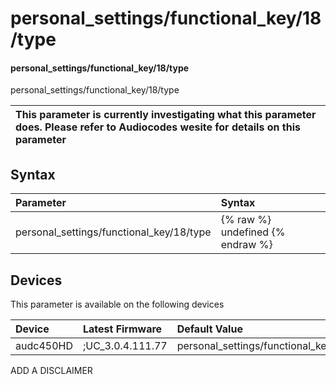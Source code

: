 ﻿---
description: personal_settings/functional_key/18/type
search: false
---

# personal_settings/functional_key/18/type

#### personal_settings/functional_key/18/type

personal_settings/functional_key/18/type


| This parameter is currently investigating what this parameter does. Please refer to Audiocodes wesite for details on this parameter | 
| :--- |

## Syntax
| Parameter | Syntax |
| :--- | :--- |
|personal_settings/functional_key/18/type | {% raw %} undefined {% endraw %}|

## Devices
This parameter is available on the following devices

| Device | Latest Firmware | Default Value |
|:---|:---|:---|
| audc450HD | ;UC_3.0.4.111.77 | personal_settings/functional_key/18/type=EMPTY 

ADD A DISCLAIMER
